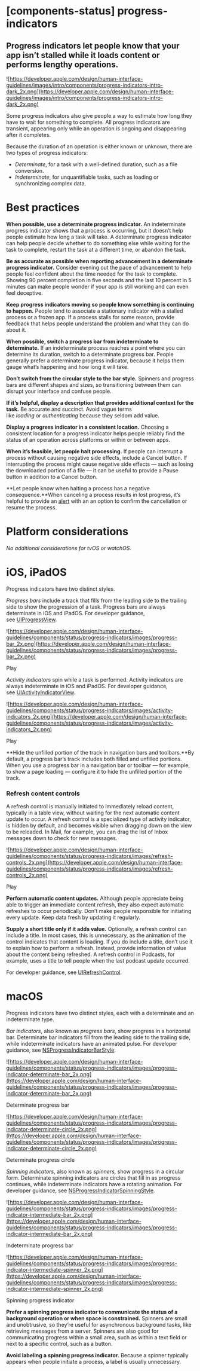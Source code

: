 # **[components-status] progress-indicators**

## Progress indicators let people know that your app isn’t stalled while it loads content or performs lengthy operations.

![https://developer.apple.com/design/human-interface-guidelines/images/intro/components/progress-indicators-intro-dark_2x.png](https://developer.apple.com/design/human-interface-guidelines/images/intro/components/progress-indicators-intro-dark_2x.png)

Some progress indicators also give people a way to estimate how long they have to wait for something to complete. All progress indicators are transient, appearing only while an operation is ongoing and disappearing after it completes.

Because the duration of an operation is either known or unknown, there are two types of progress indicators:

- *Determinate*, for a task with a well-defined duration, such as a file conversion.
- *Indeterminate*, for unquantifiable tasks, such as loading or synchronizing complex data.

# **Best practices**

**When possible, use a determinate progress indicator.** An indeterminate progress indicator shows that a process is occurring, but it doesn’t help people estimate how long a task will take. A determinate progress indicator can help people decide whether to do something else while waiting for the task to complete, restart the task at a different time, or abandon the task.

**Be as accurate as possible when reporting advancement in a determinate progress indicator.** Consider evening out the pace of advancement to help people feel confident about the time needed for the task to complete. Showing 90 percent completion in five seconds and the last 10 percent in 5 minutes can make people wonder if your app is still working and can even feel deceptive.

**Keep progress indicators moving so people know something is continuing to happen.** People tend to associate a stationary indicator with a stalled process or a frozen app. If a process stalls for some reason, provide feedback that helps people understand the problem and what they can do about it.

**When possible, switch a progress bar from indeterminate to determinate.** If an indeterminate process reaches a point where you can determine its duration, switch to a determinate progress bar. People generally prefer a determinate progress indicator, because it helps them gauge what’s happening and how long it will take.

**Don’t switch from the circular style to the bar style.** Spinners and progress bars are different shapes and sizes, so transitioning between them can disrupt your interface and confuse people.

**If it’s helpful, display a description that provides additional context for the task.** Be accurate and succinct. Avoid vague terms like *loading* or *authenticating* because they seldom add value.

**Display a progress indicator in a consistent location.** Choosing a consistent location for a progress indicator helps people reliably find the status of an operation across platforms or within or between apps.

**When it’s feasible, let people halt processing.** If people can interrupt a process without causing negative side effects, include a Cancel button. If interrupting the process might cause negative side effects — such as losing the downloaded portion of a file — it can be useful to provide a Pause button in addition to a Cancel button.

**Let people know when halting a process has a negative consequence.**When canceling a process results in lost progress, it’s helpful to provide an [alert](https://developer.apple.com/design/human-interface-guidelines/components/presentation/alerts) with an an option to confirm the cancellation or resume the process.

# **Platform considerations**

*No additional considerations for tvOS or watchOS.*

# **iOS, iPadOS**

Progress indicators have two distinct styles.

*Progress bars* include a track that fills from the leading side to the trailing side to show the progression of a task. Progress bars are always determinate in iOS and iPadOS. For developer guidance, see [UIProgressView](https://developer.apple.com/documentation/uikit/uiprogressview).

![https://developer.apple.com/design/human-interface-guidelines/components/status/progress-indicators/images/progress-bar_2x.png](https://developer.apple.com/design/human-interface-guidelines/components/status/progress-indicators/images/progress-bar_2x.png)

Play

*Activity indicators* spin while a task is performed. Activity indicators are always indeterminate in iOS and iPadOS. For developer guidance, see [UIActivityIndicatorView](https://developer.apple.com/documentation/uikit/uiactivityindicatorview).

![https://developer.apple.com/design/human-interface-guidelines/components/status/progress-indicators/images/activity-indicators_2x.png](https://developer.apple.com/design/human-interface-guidelines/components/status/progress-indicators/images/activity-indicators_2x.png)

Play

**Hide the unfilled portion of the track in navigation bars and toolbars.**By default, a progress bar’s track includes both filled and unfilled portions. When you use a progress bar in a navigation bar or toolbar — for example, to show a page loading — configure it to hide the unfilled portion of the track.

### **Refresh content controls**

A refresh control is manually initiated to immediately reload content, typically in a table view, without waiting for the next automatic content update to occur. A refresh control is a specialized type of activity indicator, is hidden by default, and becomes visible when dragging down on the view to be reloaded. In Mail, for example, you can drag the list of Inbox messages down to check for new messages.

![https://developer.apple.com/design/human-interface-guidelines/components/status/progress-indicators/images/refresh-controls_2x.png](https://developer.apple.com/design/human-interface-guidelines/components/status/progress-indicators/images/refresh-controls_2x.png)

Play

**Perform automatic content updates.** Although people appreciate being able to trigger an immediate content refresh, they also expect automatic refreshes to occur periodically. Don’t make people responsible for initiating every update. Keep data fresh by updating it regularly.

**Supply a short title only if it adds value.** Optionally, a refresh control can include a title. In most cases, this is unnecessary, as the animation of the control indicates that content is loading. If you do include a title, don’t use it to explain how to perform a refresh. Instead, provide information of value about the content being refreshed. A refresh control in Podcasts, for example, uses a title to tell people when the last podcast update occurred.

For developer guidance, see [UIRefreshControl](https://developer.apple.com/documentation/uikit/uirefreshcontrol).

# **macOS**

Progress indicators have two distinct styles, each with a determinate and an indeterminate type.

*Bar indicators*, also known as *progress bars*, show progress in a horizontal bar. Determinate bar indicators fill from the leading side to the trailing side, while indeterminate indicators have an animated pulse. For developer guidance, see [NSProgressIndicatorBarStyle](https://developer.apple.com/documentation/appkit/nsprogressindicatorstylebar).

![https://developer.apple.com/design/human-interface-guidelines/components/status/progress-indicators/images/progress-indicator-determinate-bar_2x.png](https://developer.apple.com/design/human-interface-guidelines/components/status/progress-indicators/images/progress-indicator-determinate-bar_2x.png)

Determinate progress bar

![https://developer.apple.com/design/human-interface-guidelines/components/status/progress-indicators/images/progress-indicator-determinate-circle_2x.png](https://developer.apple.com/design/human-interface-guidelines/components/status/progress-indicators/images/progress-indicator-determinate-circle_2x.png)

Determinate progress circle

*Spinning indicators*, also known as *spinners,* show progress in a circular form. Determinate spinning indicators are circles that fill in as progress continues, while indeterminate indicators have a rotating animation. For developer guidance, see [NSProgressIndicatorSpinningStyle](https://developer.apple.com/documentation/appkit/nsprogressindicatorspinningstyle).

![https://developer.apple.com/design/human-interface-guidelines/components/status/progress-indicators/images/progress-indicator-intermediate-bar_2x.png](https://developer.apple.com/design/human-interface-guidelines/components/status/progress-indicators/images/progress-indicator-intermediate-bar_2x.png)

Indeterminate progress bar

![https://developer.apple.com/design/human-interface-guidelines/components/status/progress-indicators/images/progress-indicator-intermediate-spinner_2x.png](https://developer.apple.com/design/human-interface-guidelines/components/status/progress-indicators/images/progress-indicator-intermediate-spinner_2x.png)

Spinning progress indicator

**Prefer a spinning progress indicator to communicate the status of a background operation or when space is constrained.** Spinners are small and unobtrusive, so they’re useful for asynchronous background tasks, like retrieving messages from a server. Spinners are also good for communicating progress within a small area, such as within a text field or next to a specific control, such as a button.

**Avoid labeling a spinning progress indicator.** Because a spinner typically appears when people initiate a process, a label is usually unnecessary.